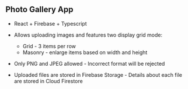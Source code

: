 ## Photo Gallery App

* React + Firebase + Typescript 

* Allows uploading images and features two display grid mode: 
  * Grid - 3 items per row
  * Masonry - enlarge items based on width and height

* Only PNG and JPEG allowed - Incorrect format will be rejected

* Uploaded files are stored in Firebase Storage - Details about each file are stored in Cloud Firestore